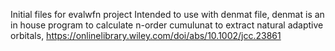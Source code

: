 Initial files for evalwfn project
Intended to use with denmat file, denmat is an in house program to
calculate n-order cumulunat to extract natural adaptive orbitals,
https://onlinelibrary.wiley.com/doi/abs/10.1002/jcc.23861


